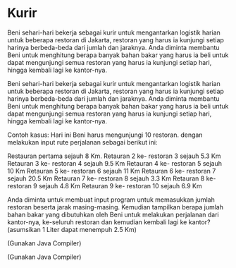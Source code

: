 # Kurir
Beni sehari-hari bekerja sebagai kurir untuk mengantarkan logistik harian untuk beberapa restoran di Jakarta, restoran yang harus ia kunjungi setiap harinya berbeda-beda dari jumlah dan jaraknya. Anda diminta membantu Beni untuk menghitung berapa banyak bahan bakar yang harus ia beli untuk dapat mengunjungi semua restoran yang harus ia kunjungi setiap hari, hingga kembali lagi ke kantor-nya.

Beni sehari-hari bekerja sebagai kurir untuk mengantarkan logistik harian untuk beberapa restoran di Jakarta, restoran yang harus ia kunjungi setiap harinya berbeda-beda dari jumlah dan jaraknya. Anda diminta membantu Beni untuk menghitung berapa banyak bahan bakar yang harus ia beli untuk dapat mengunjungi semua restoran yang harus ia kunjungi setiap hari, hingga kembali lagi ke kantor-nya.

Contoh kasus:
Hari ini Beni harus mengunjungi 10 restoran. dengan melakukan input rute perjalanan sebagai berikut ini:

Restauran pertama sejauh 8 Km.
Retauran 2 ke- restoran 3 sejauh 5.3 Km
Retauran 3 ke- restoran 4 sejauh 9.5 Km
Retauran 4 ke- restoran 5 sejauh 10 Km
Retauran 5 ke- restoran 6 sejauh 11 Km
Retauran 6 ke- restoran 7 sejauh 20.5 Km
Retauran 7 ke- restoran 8 sejauh 3.3 Km
Retauran 8 ke- restoran 9 sejauh 4.8 Km
Retauran 9 ke- restoran 10 sejauh 6.9 Km

Anda diminta untuk membuat input program untuk memasukkan jumlah restoran beserta jarak masing-masing. Kemudian tampilkan berapa jumlah bahan bakar yang dibutuhkan oleh Beni untuk melakukan perjalanan dari kantor-nya, ke-seluruh restoran dan kemudian kembali lagi ke kantor? (asumsikan 1 Liter dapat menempuh 2.5 Km)

(Gunakan Java Compiler)

(Gunakan Java Compiler)